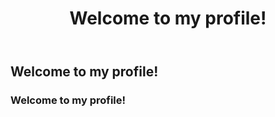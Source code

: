 <html>
<body>
<header>
<h1>Welcome to my profile!</h1>
</header>
<section>
<h2>Welcome to my profile!</h2>
</section>
<section>
<h3>Welcome to my profile!</h3>
</section>
</body>
</html>
